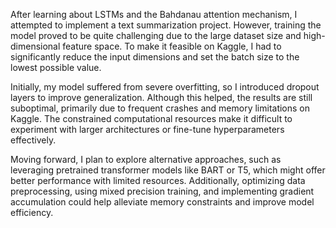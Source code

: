 After learning about LSTMs and the Bahdanau attention mechanism, I attempted to implement a text summarization project. However, training the model proved to be quite challenging due to the large dataset size and high-dimensional feature space. To make it feasible on Kaggle, I had to significantly reduce the input dimensions and set the batch size to the lowest possible value.

Initially, my model suffered from severe overfitting, so I introduced dropout layers to improve generalization. Although this helped, the results are still suboptimal, primarily due to frequent crashes and memory limitations on Kaggle. The constrained computational resources make it difficult to experiment with larger architectures or fine-tune hyperparameters effectively.

Moving forward, I plan to explore alternative approaches, such as leveraging pretrained transformer models like BART or T5, which might offer better performance with limited resources. Additionally, optimizing data preprocessing, using mixed precision training, and implementing gradient accumulation could help alleviate memory constraints and improve model efficiency.

